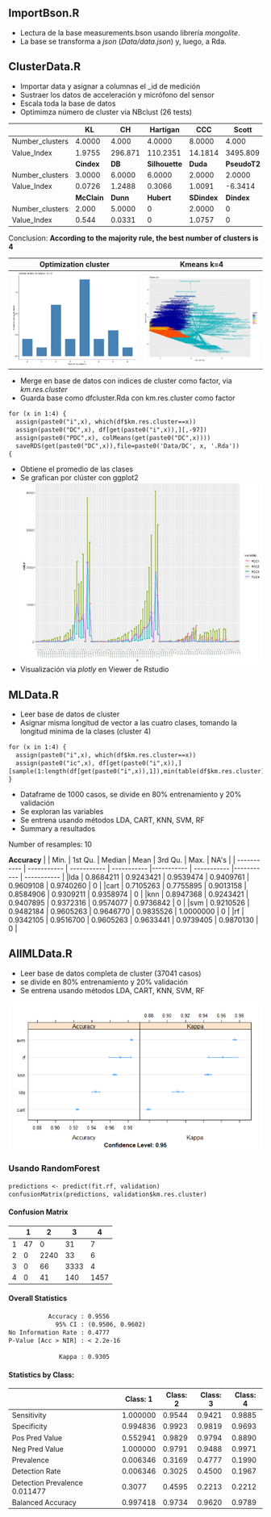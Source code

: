 
## ImportBson.R 
- Lectura de la base measurements.bson usando librería *mongolite*. 
- La base se transforma a *json* (*Data/data.json*) y, luego, a Rda.


## ClusterData.R

- Importar data y asignar a columnas el _id de medición
- Sustraer los datos de acceleración y micrófono del sensor
- Escala toda la base de datos
- Optimimza número de cluster via NBclust (26 tests)

|  |  KL |  CH | Hartigan |    CCC |   Scott  |     Marriot | TrCovW |  TraceW  | Friedman | 
| ----------- | ----------- | ----------- | ----------- |----------- | ----------- |----------- | ----------- |----------- | ----------- | 
| Number_clusters | 4.0000 | 4.000 |  4.0000 | 8.0000 |   4.000 | 4.000000e+00  |     5  |  4.000 |  6.0000 | 
| Value_Index  | 1.9755 | 296.871 | 110.2351 | 14.1814 | 3495.809 | 2.052813e+198 | 1141934 | 6145.621 | 704.2995 | 
|  |  **Cindex** |  **DB** | **Silhouette** |  **Duda** | **PseudoT2** |   **Beale** | **Ratkowsky** | **Ball** | **PtBiserial** | 
| Number_clusters | 3.0000 | 6.0000 | 6.0000 | 2.0000 |  2.0000 | 2.0000 |   4.0000 |    3.00  |   4.0000 | 
| Value_Index  | 0.0726 | 1.2488  |   0.3066 | 1.0091 | -6.3414 | -0.6202  |  0.3394 | 15451.51  |   0.3607 | 
|  |  **McClain** |  **Dunn** | **Hubert** | **SDindex** | **Dindex** | **SDbw** |  **Rubin** | **Frey** |
| Number_clusters | 2.000 | 5.0000  |    0 | 2.0000   |   0 | 2.0000 |  -0.1027 |  1 |
| Value_Index  | 0.544 | 0.0331 |   0 |  1.0757 |   0 | 1.0561 | -0.1027 |  NA |

Conclusion: **According to the majority rule, the best number of clusters is  4**


| Optimization cluster     | Kmeans  k=4    |
|------------|-------------|
| <img src="https://github.com/LeerySpice/SensorDataDMI/blob/master/Cluster/optimz_nb.cluster.png" width="550"> | <img src="https://github.com/LeerySpice/SensorDataDMI/blob/master/Cluster/kmeans_cluster.png" width="550"> |

- Merge en base de datos con indices de cluster como factor, via *km.res.cluster*
- Guarda base como dfcluster.Rda con km.res.cluster como factor

```{r }
for (x in 1:4) {
  assign(paste0("i",x), which(df$km.res.cluster==x))
  assign(paste0("DC",x), df[get(paste0("i",x)),][,-97])
  assign(paste0("PDC",x), colMeans(get(paste0("DC",x))))
  saveRDS(get(paste0("DC",x)),file=paste0('Data/DC', x, '.Rda'))
{
```
- Obtiene el promedio de las clases
- Se grafican por clúster con ggplot2
![image](https://github.com/LeerySpice/SensorDataDMI/blob/master/Cluster/main_cluster.png)
- Visualización via *plotly* en Viewer de Rstudio

## MLData.R
- Leer base de datos de cluster
- Asignar misma longitud de vector a las cuatro clases, tomando la longitud minima de la clases (cluster 4)
```{r }
for (x in 1:4) {
  assign(paste0("i",x), which(df$km.res.cluster==x))
  assign(paste0("ic",x), df[get(paste0("i",x)),][sample(1:length(df[get(paste0("i",x)),1]),min(table(df$km.res.cluster))),])
}
```
- Dataframe de 1000 casos, se divide en 80% entrenamiento y 20% validación
- Se exploran las variables
- Se entrena usando métodos LDA, CART, KNN, SVM, RF
- Summary a resultados

Number of resamples: 10 

**Accuracy** 
|    |  Min. |  1st Qu. |   Median  |    Mean |  3rd Qu.  |    Max. | NA's |
| ----------- | ----------- | ----------- | ----------- |----------- | ----------- |----------- | ----------- |
|lda  | 0.8684211 | 0.9243421 | 0.9539474 | 0.9409761 | 0.9609108 | 0.9740260  |  0 |
|cart | 0.7105263 | 0.7755895 | 0.9013158 | 0.8584906 | 0.9309211 | 0.9358974  |  0 |
|knn | 0.8947368 | 0.9243421 | 0.9407895 | 0.9372316 | 0.9574077 | 0.9736842  |  0 |
|svm | 0.9210526 | 0.9482184 | 0.9605263 | 0.9646770 | 0.9835526 | 1.0000000  |  0 |
|rf |  0.9342105 | 0.9516700 | 0.9605263 | 0.9633441 | 0.9739405 | 0.9870130 |   0 |

## AllMLData.R

- Leer base de datos completa de cluster (37041 casos) 
- se divide en 80% entrenamiento y 20% validación
- Se entrena usando métodos LDA, CART, KNN, SVM, RF

![image](https://github.com/LeerySpice/SensorDataDMI/blob/master/Models/DotplotModels.png)

### Usando RandomForest

```{r }
predictions <- predict(fit.rf, validation)
confusionMatrix(predictions, validation$km.res.cluster)
```

#### Confusion Matrix

|   | 1  | 2    | 3    | 4    |
|---|----|------|------|------|
| 1 | 47 |   0  |  31  |   7  |
| 2 |  0 | 2240 |  33  |   6  |
| 3 |  0 |  66  | 3333 |   4  |
| 4 |  0 |  41  |  140 | 1457 |

#### Overall Statistics
                                            
               Accuracy : 0.9556          
                 95% CI : (0.9506, 0.9602)
    No Information Rate : 0.4777          
    P-Value [Acc > NIR] : < 2.2e-16       
                                          
                  Kappa : 0.9305  
                                                

#### Statistics by Class:

|                               | Class: 1 | Class: 2 | Class: 3 | Class: 4 |
|-------------------------------|----------|----------|----------|----------|
| Sensitivity                   | 1.000000 | 0.9544   | 0.9421   | 0.9885   |
| Specificity                   | 0.994836 | 0.9923   | 0.9819   | 0.9693   |
| Pos Pred Value                | 0.552941 | 0.9829   | 0.9794   | 0.8890   |
| Neg Pred Value                | 1.000000 | 0.9791   | 0.9488   | 0.9971   |
| Prevalence                    | 0.006346 | 0.3169   | 0.4777   | 0.1990   |
| Detection Rate                | 0.006346 | 0.3025   | 0.4500   | 0.1967   |
| Detection Prevalence 0.011477 | 0.3077   | 0.4595   | 0.2213   | 0.2212   |
| Balanced Accuracy             | 0.997418 | 0.9734   | 0.9620   | 0.9789   |
